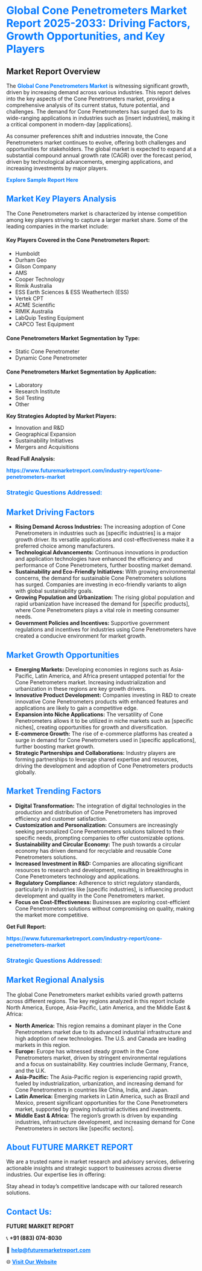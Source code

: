 <h1 style="color: #007BFF;">Global Cone Penetrometers Market Report 2025-2033: Driving Factors, Growth Opportunities, and Key Players</h1>

<section id="overview">
<h2>Market Report Overview</h2>
<p>The <a href="https://www.futuremarketreport.com/industry-report/cone-penetrometers-market" style="color: #007BFF; text-decoration: none;"><strong>Global Cone Penetrometers Market</strong></a> is witnessing significant growth, driven by increasing demand across various industries. This report delves into the key aspects of the Cone Penetrometers market, providing a comprehensive analysis of its current status, future potential, and challenges. The demand for Cone Penetrometers has surged due to its wide-ranging applications in industries such as [insert industries], making it a critical component in modern-day [applications].</p>
<p>As consumer preferences shift and industries innovate, the Cone Penetrometers market continues to evolve, offering both challenges and opportunities for stakeholders. The global market is expected to expand at a substantial compound annual growth rate (CAGR) over the forecast period, driven by technological advancements, emerging applications, and increasing investments by major players.</p>
</section>

<section id="overview">
<p><a href="https://www.futuremarketreport.com/request-sample/reportId=83794" style="color: #007BFF; text-decoration: none;"><strong>Explore Sample Report Here</strong></a></p>
</section>

<section id="key-players">
<h2 style="color: #007BFF;">Market Key Players Analysis</h2>
<p>The Cone Penetrometers market is characterized by intense competition among key players striving to capture a larger market share. Some of the leading companies in the market include:</p>
<h4>Key Players Covered in the Cone Penetrometers Report:</h4>
<ul><li>Humboldt</li><li>Durham Geo</li><li>Gilson Company</li><li>AMS</li><li>Cooper Technology</li><li>Rimik Australia</li><li>ESS Earth Sciences &amp; ESS Weathertech (ESS)</li><li>Vertek CPT</li><li>ACME Scientific</li><li>RIMIK Australia</li><li>LabQuip Testing Equipment</li><li>CAPCO Test Equipment</li></ul>
<h4>Cone Penetrometers Market Segmentation by Type:</h4>
<ul><li>Static Cone Penetrometer</li><li>Dynamic Cone Penetrometer</li></ul>

<h4>Cone Penetrometers Market Segmentation by Application:</h4>
<ul><li>Laboratory</li><li>Research Institute</li><li>Soil Testing</li><li>Other</li></ul>
<p><strong>Key Strategies Adopted by Market Players:</strong></p>
<ul>
<li>Innovation and R&D</li>
<li>Geographical Expansion</li>
<li>Sustainability Initiatives</li>
<li>Mergers and Acquisitions</li>
</ul>
</section>

<section>
<p><strong>Read Full Analysis: </strong></p><a href="https://www.futuremarketreport.com/industry-report/cone-penetrometers-market" style="color: #007BFF; text-decoration: none;"><strong>https://www.futuremarketreport.com/industry-report/cone-penetrometers-market</strong></a>
<h3 style="color: #007BFF;">Strategic Questions Addressed:</h3>
</section>

<section id="driving-factors">
<h2 style="color: #007BFF;">Market Driving Factors</h2>
<ul>
<li><strong>Rising Demand Across Industries:</strong> The increasing adoption of Cone Penetrometers in industries such as [specific industries] is a major growth driver. Its versatile applications and cost-effectiveness make it a preferred choice among manufacturers.</li>
<li><strong>Technological Advancements:</strong> Continuous innovations in production and application technologies have enhanced the efficiency and performance of Cone Penetrometers, further boosting market demand.</li>
<li><strong>Sustainability and Eco-Friendly Initiatives:</strong> With growing environmental concerns, the demand for sustainable Cone Penetrometers solutions has surged. Companies are investing in eco-friendly variants to align with global sustainability goals.</li>
<li><strong>Growing Population and Urbanization:</strong> The rising global population and rapid urbanization have increased the demand for [specific products], where Cone Penetrometers plays a vital role in meeting consumer needs.</li>
<li><strong>Government Policies and Incentives:</strong> Supportive government regulations and incentives for industries using Cone Penetrometers have created a conducive environment for market growth.</li>
</ul>
</section>

<section id="growth-opportunities">
<h2 style="color: #007BFF;">Market Growth Opportunities</h2>
<ul>
<li><strong>Emerging Markets:</strong> Developing economies in regions such as Asia-Pacific, Latin America, and Africa present untapped potential for the Cone Penetrometers market. Increasing industrialization and urbanization in these regions are key growth drivers.</li>
<li><strong>Innovative Product Development:</strong> Companies investing in R&D to create innovative Cone Penetrometers products with enhanced features and applications are likely to gain a competitive edge.</li>
<li><strong>Expansion into Niche Applications:</strong> The versatility of Cone Penetrometers allows it to be utilized in niche markets such as [specific niches], creating opportunities for growth and diversification.</li>
<li><strong>E-commerce Growth:</strong> The rise of e-commerce platforms has created a surge in demand for Cone Penetrometers used in [specific applications], further boosting market growth.</li>
<li><strong>Strategic Partnerships and Collaborations:</strong> Industry players are forming partnerships to leverage shared expertise and resources, driving the development and adoption of Cone Penetrometers products globally.</li>
</ul>
</section>

<section id="trending-factors">
<h2 style="color: #007BFF;">Market Trending Factors</h2>
<ul>
<li><strong>Digital Transformation:</strong> The integration of digital technologies in the production and distribution of Cone Penetrometers has improved efficiency and customer satisfaction.</li>
<li><strong>Customization and Personalization:</strong> Consumers are increasingly seeking personalized Cone Penetrometers solutions tailored to their specific needs, prompting companies to offer customizable options.</li>
<li><strong>Sustainability and Circular Economy:</strong> The push towards a circular economy has driven demand for recyclable and reusable Cone Penetrometers solutions.</li>
<li><strong>Increased Investment in R&D:</strong> Companies are allocating significant resources to research and development, resulting in breakthroughs in Cone Penetrometers technology and applications.</li>
<li><strong>Regulatory Compliance:</strong> Adherence to strict regulatory standards, particularly in industries like [specific industries], is influencing product development and quality in the Cone Penetrometers market.</li>
<li><strong>Focus on Cost-Effectiveness:</strong> Businesses are exploring cost-efficient Cone Penetrometers solutions without compromising on quality, making the market more competitive.</li>
</ul>
</section>

<section>
<p><strong>Get Full Report: </strong></p><a href="https://www.futuremarketreport.com/industry-report/cone-penetrometers-market" style="color: #007BFF; text-decoration: none;"><strong>https://www.futuremarketreport.com/industry-report/cone-penetrometers-market</strong></a>
<h3 style="color: #007BFF;">Strategic Questions Addressed:</h3>
</section>


<section id="regional-analysis">
<h2 style="color: #007BFF;">Market Regional Analysis</h2>
<p>The global Cone Penetrometers market exhibits varied growth patterns across different regions. The key regions analyzed in this report include North America, Europe, Asia-Pacific, Latin America, and the Middle East & Africa:</p>
<ul>
<li><strong>North America:</strong> This region remains a dominant player in the Cone Penetrometers market due to its advanced industrial infrastructure and high adoption of new technologies. The U.S. and Canada are leading markets in this region.</li>
<li><strong>Europe:</strong> Europe has witnessed steady growth in the Cone Penetrometers market, driven by stringent environmental regulations and a focus on sustainability. Key countries include Germany, France, and the U.K.</li>
<li><strong>Asia-Pacific:</strong> The Asia-Pacific region is experiencing rapid growth, fueled by industrialization, urbanization, and increasing demand for Cone Penetrometers in countries like China, India, and Japan.</li>
<li><strong>Latin America:</strong> Emerging markets in Latin America, such as Brazil and Mexico, present significant opportunities for the Cone Penetrometers market, supported by growing industrial activities and investments.</li>
<li><strong>Middle East & Africa:</strong> The region’s growth is driven by expanding industries, infrastructure development, and increasing demand for Cone Penetrometers in sectors like [specific sectors].</li>
</ul>
</section>

<footer>
<h2 style="color: #007BFF;">About FUTURE MARKET REPORT</h2>
<p>We are a trusted name in market research and advisory services, delivering actionable insights and strategic support to businesses across diverse industries. Our expertise lies in offering:</p>

<p>Stay ahead in today’s competitive landscape with our tailored research solutions.</p>

<h2 style="color: #007BFF;">Contact Us:</h2>
<p><strong>FUTURE MARKET REPORT</strong></p>
<p>📞 <strong>+91 (883) 074-8030</strong></p>
<p>📧 <strong><a href="mailto:help@futuremarketreport.com" style="color: #007BFF;">help@futuremarketreport.com</a></strong></p>
<p>🌐 <strong><a href="https://www.futuremarketreport.com/" style="color: #007BFF;">Visit Our Website</a></strong></p>
</footer>